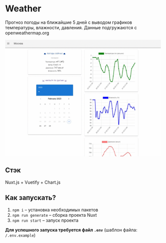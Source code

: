 # Weather

Прогноз погоды на ближайшие 5 дней с выводом графиков температуры, влажности, давления. Данные подгружаются с openweathermap.org

![Краткое видео](presentation.gif "Краткое видео")

## Стэк

Nuxt.js + Vuetify + Chart.js

## Как запускать?

1. `npm i` – установка необходимых пакетов
2. `npm run generate` – сборка проекта Nuxt
3. `npm run start` – запуск проекта

**Для успешного запуска требуется файл `.env`** (шаблон файла: `/.env.example`)
